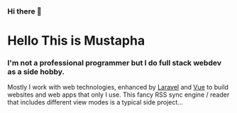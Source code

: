 ### Hi there 👋

<!--
**aboustayyef/aboustayyef** is a ✨ _special_ ✨ repository because its `README.md` (this file) appears on your GitHub profile.

Here are some ideas to get you started:

- 🔭 I’m currently working on ...
- 🌱 I’m currently learning ...
- 👯 I’m looking to collaborate on ...
- 🤔 I’m looking for help with ...
- 💬 Ask me about ...
- 📫 How to reach me: ...
- 😄 Pronouns: ...
- ⚡ Fun fact: ...
-->

# Hello This is Mustapha #
### I'm not a professional programmer but I do full stack webdev as a side hobby. ###

Mostly I work with web technologies, enhanced by [Laravel](https://laravel.com) and [Vue](https://vuejs.org/) to build websites and web apps that only I use. 
This fancy RSS sync engine / reader that includes different view modes is a typical side project...

